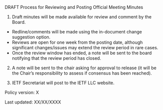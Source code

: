 DRAFT Process for Reviewing and Posting Official Meeting Minutes 

 
1. Draft minutes will be made available for review and comment by the Board.
  - Redline/comments will be made using the in-document change suggestion option.
  - Reviews are open for one week from the posting date, although significant changes/issues may extend the review period in rare cases.
  - Once the review window has ended, a note will be sent to the board notifying that the review period has closed.

2. A note will be sent to the chair asking for approval to release (it will be the Chair’s responsibility to assess if consensus has been reached).

3. IETF Secretariat will post to the IETF LLC website.


Policy version: X

Last updated: XX/XX/XXXX
